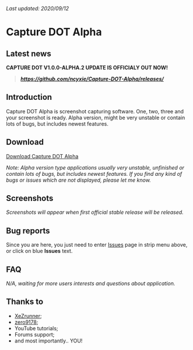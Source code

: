 *Last updated: 2020/09/12*

# Capture DOT Alpha

## Latest news

**CAPTURE DOT V1.0.0-ALPHA.2 UPDATE IS OFFICIALY OUT NOW!**

> ***https://github.com/ncyxie/Capture-DOT-Alpha/releases/***

## Introduction

Capture DOT Alpha is screenshot capturing software. One, two, three and your screenshot is ready.
Alpha version, might be very unstable or contain lots of bugs, but includes newest features.

## Download

[Download Capture DOT Alpha](https://github.com/ncyxie/Capture-DOT-Alpha/releases/)

*Note: Alpha version type applications usually very unstable, unfinished or contain lots of bugs, but includes newest features. If you find any kind of bugs or issues which are not displayed, please let me know.*

## Screenshots

*Screenshots will appear when first official stable release will be released.*

## Bug reports

Since you are here, you just need to enter [Issues](https://github.com/ncyxie/Notepad-Dot/issues/) page in
strip menu above, or click on blue **Issues** text.

## FAQ

*N/A, waiting for more users interests and questions about application.*

## Thanks to

- [XeZrunner](https://github.com/XeZrunner/);
- [zero9178](https://github.com/zero9178/);
- YouTube tutorials;
- Forums support;
- and most importantly.. YOU!

